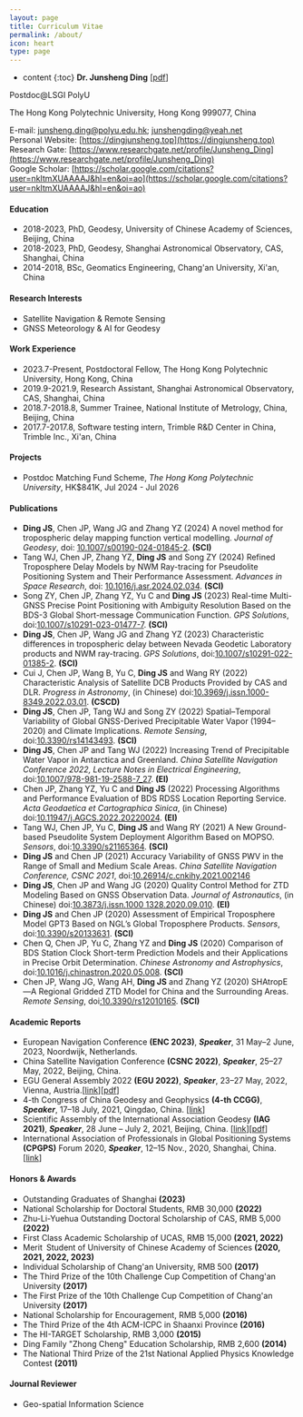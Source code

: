 ```yaml
---
layout: page
title: Curriculum Vitae
permalink: /about/
icon: heart
type: page
---
```

* content
{:toc}
**Dr. Junsheng Ding** [[pdf](https://github.com/Sardingfish/Sardingfish.github.io/blob/master/page/CV_DingJS.pdf)]

Postdoc@LSGI PolyU

The Hong Kong Polytechnic University, Hong Kong 999077, China

E-mail: junsheng.ding@polyu.edu.hk; junshengding@yeah.net  
Personal Website: [https://dingjunsheng.top](https://dingjunsheng.top)  
Research Gate: [https://www.researchgate.net/profile/Junsheng_Ding](https://www.researchgate.net/profile/Junsheng_Ding)  
Google Scholar: [https://scholar.google.com/citations?user=nkItmXUAAAAJ&hl=en&oi=ao](https://scholar.google.com/citations?user=nkItmXUAAAAJ&hl=en&oi=ao)

#### **Education**
- 2018-2023, PhD, Geodesy, University of Chinese Academy of Sciences, Beijing, China
- 2018-2023, PhD, Geodesy, Shanghai Astronomical Observatory, CAS, Shanghai, China
- 2014-2018, BSc, Geomatics Engineering, Chang'an University, Xi'an, China

#### **Research Interests**
- Satellite Navigation & Remote Sensing
- GNSS Meteorology & AI for Geodesy

#### **Work Experience**
- 2023.7-Present, Postdoctoral Fellow, The Hong Kong Polytechnic University, Hong Kong, China
- 2019.9-2021.9, Research Assistant, Shanghai Astronomical Observatory, CAS, Shanghai, China
- 2018.7-2018.8, Summer Trainee, National Institute of Metrology, China, Beijing, China
- 2017.7-2017.8, Software testing intern, Trimble R&D Center in China, Trimble Inc., Xi'an, China

#### **Projects**

- Postdoc Matching Fund Scheme, *The Hong Kong Polytechnic University*, HK$841K, Jul 2024 - Jul 2026

#### **Publications**

- **Ding JS**, Chen JP, Wang JG and Zhang YZ (2024) A novel method for tropospheric delay mapping function vertical modelling. *Journal of Geodesy*, doi: [10.1007/s00190-024-01845-2](https://doi.org/10.1007/s00190-024-01845-2). **(SCI)**
- Tang WJ, Chen JP, Zhang YZ, **Ding JS** and Song ZY (2024) Refined Troposphere Delay Models by NWM Ray-tracing for Pseudolite Positioning System and Their Performance Assessment. *Advances in Space Research*, doi: [10.1016/j.asr.2024.02.034](https://doi.org/10.1016/j.asr.2024.02.034). **(SCI)**
- Song ZY, Chen JP, Zhang YZ, Yu C and **Ding JS** (2023) Real-time Multi-GNSS Precise Point Positioning with Ambiguity Resolution Based on the BDS-3 Global Short-message Communication Function. *GPS Solutions*,  doi:[10.1007/s10291-023-01477-7](https://link.springer.com/article/10.1007/s10291-023-01477-7).  **(SCI)**
- **Ding JS**, Chen JP, Wang JG and Zhang YZ (2023) Characteristic differences in tropospheric delay between Nevada Geodetic Laboratory products and NWM ray-tracing. *GPS Solutions*, doi:[10.1007/s10291-022-01385-2](https://link.springer.com/article/10.1007/s10291-022-01385-2). **(SCI)**
- Cui J, Chen JP, Wang B, Yu C, **Ding JS** and Wang RY (2022) Characteristic Analysis of Satellite DCB Products Provided
  by CAS and DLR. *Progress in Astronomy*, (in Chinese) doi:[10.3969/j.issn.1000-8349.2022.03.01](http://center.shao.ac.cn/twxjz/abstract/2022/20220308.pdf). **(CSCD)**
- **Ding JS**, Chen JP, Tang WJ and Song ZY (2022) Spatial–Temporal Variability of Global GNSS-Derived Precipitable Water Vapor (1994–2020) and Climate Implications. *Remote Sensing*, doi:[10.3390/rs14143493](https://www.mdpi.com/2072-4292/14/14/3493/htm). **(SCI)**
- **Ding JS**, Chen JP and Tang WJ (2022) Increasing Trend of Precipitable Water Vapor in Antarctica and Greenland. *China Satellite Navigation Conference 2022, Lecture Notes in Electrical Engineering*, doi:[10.1007/978-981-19-2588-7_27](http://dx.doi.org/10.1007/978-981-19-2588-7_27). **(EI)**
- Chen JP, Zhang YZ, Yu C and **Ding JS** (2022) Processing Algorithms and Performance Evaluation of BDS RDSS Location Reporting Service. *Acta Geodaetica et Cartographica Sinica*, (in Chinese) doi:[10.11947/j.AGCS.2022.20220024](http://xb.sinomaps.com/CN/10.11947/j.AGCS.2022.20220024). **(EI)**
- Tang WJ, Chen JP, Yu C, **Ding JS** and Wang RY (2021) A New Ground-based Pseudolite System Deployment Algorithm Based on MOPSO. *Sensors*, doi:[10.3390/s21165364](https://www.mdpi.com/1424-8220/21/16/5364). **(SCI)**
- **Ding JS** and Chen JP (2021) Accuracy Variability of GNSS PWV in the Range of Small and Medium Scale Areas. *China Satellite Navigation Conference, CSNC 2021*, doi:[10.26914/c.cnkihy.2021.002146](https://kns.cnki.net/kcms/detail/detail.aspx?dbcode=CPFD&dbname=CPFDTEMP&filename=WXDH202105001003&v=dT%25mmd2Fa%25mmd2F9hFJSEf0ab7zHb6xI4R4joiAEOerCFtZOWXnGwmaTEorOUXeytcIdnrw2Kuh68fC%25mmd2BcNcmc%3d)
- **Ding JS**, Chen JP and Wang JG (2020) Quality Control Method for ZTD Modeling Based on GNSS Observation Data. *Journal of Astronautics*, (in Chinese) doi:[10.3873/j.issn.1000 1328.2020.09.010](http://www.yhxb.org.cn/CN/10.3873/j.issn.1000-1328.2020.09.010). **(EI)**
- **Ding JS** and Chen JP (2020) Assessment of Empirical Troposphere Model GPT3 Based on NGL’s Global Troposphere Products. *Sensors*, doi:[10.3390/s20133631](https://www.mdpi.com/1424-8220/20/13/3631). **(SCI)**
- Chen Q, Chen JP, Yu C, Zhang YZ and **Ding JS** (2020) Comparison of BDS Station Clock Short-term Prediction Models and their Applications in Precise Orbit Determination. *Chinese Astronomy and Astrophysics*, doi:[10.1016/j.chinastron.2020.05.008](https://www.sciencedirect.com/science/article/pii/S0275106220300357). **(SCI)**
- Chen JP, Wang JG, Wang AH, **Ding JS** and Zhang YZ (2020) SHAtropE—A Regional Gridded ZTD Model for China and the Surrounding Areas. *Remote Sensing*, doi[:10.3390/rs12010165](https://www.mdpi.com/2072-4292/12/1/165). **(SCI)**

#### **Academic Reports**

<!-- - **Ding JS**, Chen JP, Wang JG and Zhang YZ (2023) _Characteristic differences in tropospheric delay between NGL products and NWM ray-tracing, Speaker,_ **European Navigation Conference (ENC 2023)**, Session S02–Position determination, held on 31 May–2 June, 2023 in Noordwijk, Netherlands.

- **Ding JS**, Chen JP and Tang WJ (2022) _Increasing Trend of Precipitable Water Vapor in Antarctica and Greenland, Speaker,_ **China Satellite Navigation Conference (CSNC 2022)**, Session S01–Industry Applications of Satellite Navigation, held on 25–27 May, 2022 in Beijing, China.
- **Ding JS**, Chen JP and Tang WJ (2022) *Increasing Trend of Precipitable Water Vapor in Antarctica and Greenland, Speaker,* **EGU General Assembly 2022**, Session G5.2 – Atmospheric and Environmental Monitoring with Space-Geodetic Techniques and Contributions to Extreme Weather Studies, held on 23–27 May, 2022 in Vienna, Austria.[[link](https://meetingorganizer.copernicus.org/EGU22/session/42843#Presentations)][[pdf](https://www.researchgate.net/publication/367041037_Increasing_trend_of_Precipitable_Water_Vapor_in_Antarctica_and_Greenland)]
- **Ding JS** and Chen JP (2021) *Global GNSS PWV Accuracy Assessment and Spatio-temporal Characteristics Analysis (1994-2020), Speaker,* **4-th  Congress of China Geodesy and Geophysics (4-th CCGG)**, CNC-IAMAS, M01: Atmospheric Sounding and Remote Sensing, held on July 17-18, 2021 in Qingdao, China. [[link](http://ddl.escience.cn/f/VWbR)]
- **Ding JS** and Chen JP (2021) *Long-period Accuracy Evaluation and Spatial-temporal Characterization Analysis of Global GNSS-derived PWV, Speaker,* **Scientific Assembly of the International Association Geodesy (IAG2021)**, Session 5.5: Assimilation of Geodetic Observations in the Modelling of the Atmosphere, Cryosphere and Hydrosphere (Joint ICCC),  held on June 28 - July 2, 2021 in Beijing, China. [[link](https://www.iag2021.com/en/web/program/1646)][[pdf](https://www.researchgate.net/publication/367041555_Long-period_Accuracy_Evaluation_and_Spatial-_temporal_Characterization_Analysis_of_Global_GNSS-derived_PWV)]
- **Ding JS** and Chen JP (2020) *Assessment of Empirical Troposphere Model GPT3 Based on NGL’s Global Troposphere Products, Speaker,* **International Association of Professionals in Global Positioning Systems (CPGPS) Forum 2020**, Session 5: System and Design of Navigation Signal, held on Nov. 12-15 2020 in Shanghai, China. [[link](http://202.127.29.4/shao_gnss_ac/cpgps2020/program_online.html)] -->

- European Navigation Conference **(ENC 2023)**, ***Speaker***, 31 May–2 June, 2023, Noordwijk, Netherlands.
- China Satellite Navigation Conference **(CSNC 2022)**, ***Speaker***, 25–27 May, 2022, Beijing, China.
- EGU General Assembly 2022 **(EGU 2022)**, ***Speaker***, 23–27 May, 2022, Vienna, Austria.[[link](https://meetingorganizer.copernicus.org/EGU22/session/42843#Presentations)][[pdf](https://www.researchgate.net/publication/367041037_Increasing_trend_of_Precipitable_Water_Vapor_in_Antarctica_and_Greenland)]
- 4-th  Congress of China Geodesy and Geophysics **(4-th CCGG)**, ***Speaker***, 17–18 July, 2021, Qingdao, China. [[link](http://ddl.escience.cn/f/VWbR)]
- Scientific Assembly of the International Association Geodesy **(IAG 2021)**, ***Speaker***, 28 June – July 2, 2021, Beijing, China. [[link](https://www.iag2021.com/en/web/program/1646)][[pdf](https://www.researchgate.net/publication/367041555_Long-period_Accuracy_Evaluation_and_Spatial-_temporal_Characterization_Analysis_of_Global_GNSS-derived_PWV)]
- International Association of Professionals in Global Positioning Systems **(CPGPS)** Forum 2020, ***Speaker***, 12–15 Nov., 2020, Shanghai, China. [[link](http://202.127.29.4/shao_gnss_ac/cpgps2020/program_online.html)]

#### **Honors & Awards**

- Outstanding Graduates of Shanghai **(2023)**
- National Scholarship for Doctoral Students, RMB 30,000 **(2022)**
- Zhu-Li-Yuehua Outstanding Doctoral Scholarship of CAS, RMB 5,000 **(2022)**
- First Class Academic Scholarship of UCAS, RMB 15,000 **(2021, 2022)**
- Merit Student of University of Chinese Academy of Sciences **(2020, 2021, 2022, 2023)**
- Individual Scholarship of Chang'an University, RMB 500 **(2017)**
- The Third Prize of the 10th Challenge Cup  Competition of Chang'an University **(2017)**
- The First Prize of the 10th Challenge Cup  Competition of Chang'an University **(2017)**
- National Scholarship for Encouragement, RMB 5,000 **(2016)**
- The Third Prize of the 4th ACM-ICPC in Shaanxi Province **(2016)**
- The HI-TARGET Scholarship, RMB 3,000 **(2015)**
- Ding Family "Zhong Cheng" Education Scholarship, RMB 2,600 **(2014)**
- The National Third Prize of the 21st National Applied Physics Knowledge Contest **(2011)**

#### **Journal  Reviewer**
- Geo-spatial Information Science

